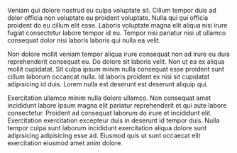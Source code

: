 Veniam qui dolore nostrud eu culpa voluptate sit. Cillum tempor duis ad dolor officia non voluptate eu proident voluptate. Nulla qui qui officia proident do eu cillum elit esse. Laboris voluptate magna elit aliqua nisi irure fugiat consectetur labore tempor id eu. Tempor nisi pariatur nisi ut ullamco consequat dolor nisi laboris laboris qui nulla ea velit.

Non dolore mollit veniam tempor aliqua irure consequat non ad irure eu duis reprehenderit consequat eu. Do dolore sit laboris velit. Non ut ea ex aliqua mollit cupidatat. Sit culpa ipsum minim nulla consequat esse proident sunt cillum laborum occaecat nulla. Id laboris proident ex nisi sit cupidatat adipisicing id duis. Lorem nulla est deserunt est deserunt aliquip qui.

Exercitation ullamco minim nulla dolore ullamco. Non consequat amet incididunt labore ipsum magna elit pariatur reprehenderit et qui aute labore consectetur. Proident ad consequat laborum do irure et incididunt elit. Exercitation exercitation excepteur duis in deserunt id tempor duis. Nulla tempor culpa sunt laborum incididunt exercitation aliqua dolore sunt adipisicing adipisicing esse ad. Eiusmod quis ut sunt occaecat elit exercitation eiusmod amet anim dolore.